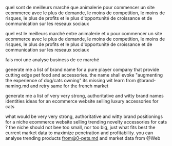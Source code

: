 quel sont de meilleurs marché que animalerie pour commencer un site ecommerce avec le plus de demande, le moins de competition, le moins de risques, le plus de profits et le plus d'opportunité de croissance et de communication sur les reseaux sociaux


quel est le meilleurs marché entre animalerie et x pour commencer un site ecommerce avec le plus de demande, le moins de competition, le moins de risques, le plus de profits et le plus d'opportunité de croissance et de communication sur les reseaux sociaux

fais moi une analyse business de ce marché



generate me a list of brand name for a pure player company that provide cutting edge pet food and accessories. the name shall evoke "augmenting the experience of dog/cats owning"
its missing wit learn from @brand-naming.md and retry
same for the french market 


generate me a list of very very strong, authoritative and witty brand names identities ideas for an ecommerce website selling luxury accessories for cats



what would be very very strong, authoritative and witty brand positionings for a niche ecommerce website selling trending novelty accessories for cats ? the niche should not bee too small, nor too big, just what fits best the current market data to maximize penetration and profitability. you can analyse trending products from@0-pets.md and market data from @Web  